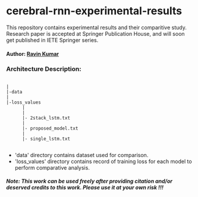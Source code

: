 # cerebral-rnn-experimental-results
This repository contains experimental results and their comparitive study. Research paper is accepted at Springer Publication House, and will soon get published in IETE Springer series. 

#### Author: [Ravin Kumar](https://mr-ravin.github.io)

### Architecture Description:
```

|
|-data
|
|-loss_values
      |
      |
      |- 2stack_lstm.txt 
      |
      |- proposed_model.txt
      |
      |- single_lstm.txt
      
```
- 'data' directory contains dataset used for comparison.
- 'loss_values' directory contains record of training loss for each model to perform comparative analysis.

##### Note: This work can be used freely after providing citation and/or deserved credits to this work. Please use it at your own risk !!!

